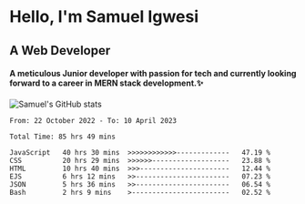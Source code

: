 # Hello, I'm Samuel Igwesi
## A Web Developer

#### A meticulous Junior developer with passion for tech and currently looking forward to a career in MERN stack development.:sparkles:


![Samuel's GitHub stats](https://github-readme-stats.vercel.app/api?username=SamuelIgwesi&show_icons=true&theme=radical)

<!--START_SECTION:waka-->

```text
From: 22 October 2022 - To: 10 April 2023

Total Time: 85 hrs 49 mins

JavaScript   40 hrs 30 mins  >>>>>>>>>>>>-------------   47.19 %
CSS          20 hrs 29 mins  >>>>>>-------------------   23.88 %
HTML         10 hrs 40 mins  >>>----------------------   12.44 %
EJS          6 hrs 12 mins   >>-----------------------   07.23 %
JSON         5 hrs 36 mins   >>-----------------------   06.54 %
Bash         2 hrs 9 mins    >------------------------   02.52 %
```

<!--END_SECTION:waka-->
